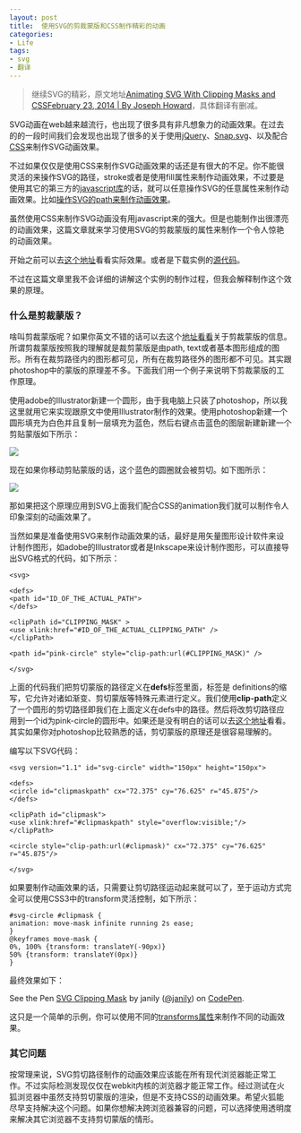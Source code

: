 ```yaml
---
layout: post
title: 	使用SVG的剪裁蒙版和CSS制作精彩的动画
categories:
- Life
tags:
- svg
- 翻译
---
```


> 继续SVG的精彩，原文地址[Animating SVG With Clipping Masks and CSSFebruary 23, 2014 | By Joseph Howard](http://www.pencilscoop.com/2014/02/animating-svg-with-clipping-masks-and-css/)，具体翻译有删减。

SVG动画在web越来越流行，也出现了很多具有非凡想象力的动画效果。在过去的的一段时间我们会发现也出现了很多的关于使用[jQuery](http://tympanus.net/codrops/2013/12/30/svg-drawing-animation/)、[Snap.svg](http://tympanus.net/codrops/2013/11/05/animated-svg-icons-with-snap-svg/)、以及配合[CSS](http://www.pencilscoop.com/2013/11/animate-svg-icons-with-css3-jquery/)来制作SVG动画效果。

不过如果仅仅是使用CSS来制作SVG动画效果的话还是有很大的不足。你不能很灵活的来操作SVG的路径，stroke或者是使用fill属性来制作动画效果，不过要是使用其它的第三方的[javascript库](http://snapsvg.io/)的话，就可以任意操作SVG的任意属性来制作动画效果。比如[操作SVG的path来制作动画效果](http://css-tricks.com/svg-line-animation-works/)。

虽然使用CSS来制作SVG动画没有用javascript来的强大。但是也能制作出很漂亮的动画效果，这篇文章就来学习使用SVG的剪裁蒙版的属性来制作一个令人惊艳的动画效果。

开始之前可以去[这个地址](http://www.pencilscoop.com/demos/animating-svg-clipping-masks)看看实际效果。或者是下载实例的[源代码](http://www.pencilscoop.com/demos/animating-svg-clipping-masks/source/animating-svg-clipping-masks.zip)。

不过在这篇文章里我不会详细的讲解这个实例的制作过程，但我会解释制作这个效果的原理。

### **什么是剪裁蒙版？** ###

啥叫剪裁蒙版呢？如果你英文不错的话可以去这个[地址看看](http://helpx.adobe.com/illustrator/using/clipping-masks.html)关于剪裁蒙版的信息。所谓剪裁蒙版按照我的理解就是裁剪蒙版是由path, text或者基本图形组成的图形。所有在裁剪路径内的图形都可见，所有在裁剪路径外的图形都不可见。其实跟photoshop中的蒙版的原理差不多。下面我们用一个例子来说明下剪裁蒙版的工作原理。

使用adobe的Illustrator新建一个圆形，由于我电脑上只装了photoshop，所以我这里就用它来实现跟原文中使用Illustrator制作的效果。使用photoshop新建一个圆形填充为白色并且复制一层填充为蓝色，然后右键点击蓝色的图层新建新建一个剪贴蒙版如下所示：

![](http://pic.yupoo.com/reicky_v/DAehytSr/KKASL.jpg)

现在如果你移动剪贴蒙版的话，这个蓝色的圆圈就会被剪切。如下图所示：

![](http://pic.yupoo.com/reicky_v/DAekdTUN/S3KpD.jpg)

那如果把这个原理应用到SVG上面我们配合CSS的animation我们就可以制作令人印象深刻的动画效果了。

当然如果是准备使用SVG来制作动画效果的话，最好是用矢量图形设计软件来设计制作图形，如adobe的Illustrator或者是Inkscape来设计制作图形，可以直接导出SVG格式的代码，如下所示：

    <svg>

	<defs>
	<path id="ID_OF_THE_ACTUAL_PATH">
	</defs>
	
	<clipPath id="CLIPPING_MASK" >
	<use xlink:href="#ID_OF_THE_ACTUAL_CLIPPING_PATH" />
	</clipPath>
	
	<path id="pink-circle" style="clip-path:url(#CLIPPING_MASK)" />
	
	</svg>

上面的代码我们把剪切蒙版的路径定义在**defs**标签里面，<defs>标签是 definitions的缩写，它允许对诸如渐变、剪切蒙版等特殊元素进行定义。我们使用**clip-path**定义了一个圆形的剪切路径即我们在上面定义在defs中的路径。然后将改剪切路径应用到一个id为pink-circle的圆形中。如果还是没有明白的话可以去[这个地址](http://msdn.microsoft.com/zh-cn/zh/library/ie/bg124134(v=vs.85).aspx)看看。其实如果你对photoshop比较熟悉的话，剪切蒙版的原理还是很容易理解的。

编写以下SVG代码：

    <svg version="1.1" id="svg-circle" width="150px" height="150px">

	<defs>
	<circle id="clipmaskpath" cx="72.375" cy="76.625" r="45.875"/>
	</defs>
	
	<clipPath id="clipmask">
	<use xlink:href="#clipmaskpath" style="overflow:visible;"/>
	</clipPath>
	
	<circle style="clip-path:url(#clipmask)" cx="72.375" cy="76.625" r="45.875"/>
	
	</svg>

如果要制作动画效果的话，只需要让剪切路径运动起来就可以了，至于运动方式完全可以使用CSS3中的transform灵活控制，如下所示：

    #svg-circle #clipmask {
	animation: move-mask infinite running 2s ease;
	}
	@keyframes move-mask {
	0%, 100% {transform: translateY(-90px)}
	50% {transform: translateY(0px)}
	}

最终效果如下：

<p data-height="268" data-theme-id="0" data-slug-hash="Fywop" data-default-tab="result" class='codepen'>See the Pen <a href='http://codepen.io/janily/pen/Fywop'>SVG Clipping Mask</a> by janily (<a href='http://codepen.io/janily'>@janily</a>) on <a href='http://codepen.io'>CodePen</a>.</p>
<script async src="//codepen.io/assets/embed/ei.js"></script>

这只是一个简单的示例，你可以使用不同的[transforms属性](http://css-tricks.com/almanac/properties/t/transform/)来制作不同的动画效果。

### **其它问题** ###

按常理来说，SVG剪切路径制作的动画效果应该能在所有现代浏览器能正常工作。不过实际检测发现仅仅在webkit内核的浏览器才能正常工作。经过测试在火狐浏览器中虽然支持剪切蒙版的渲染，但是不支持CSS的动画效果。希望火狐能尽早支持解决这个问题。如果你想解决跨浏览器兼容的问题，可以选择使用透明度来解决其它浏览器不支持剪切蒙版的情形。

